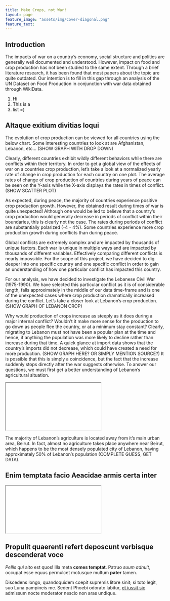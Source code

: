 ```yaml
---
title: Make Crops, not War!
layout: page
feature_image: "assets/img/cover-diagonal.png"
feature_text:
---
```

## Introduction

The impacts of war on a country’s economy, social structure and politics are generally well documented and understood. However, impact on food and crop production has not been studied to the same extent. Through a brief literature research, it has been found that most papers about the topic are quite outdated. Our intention is to fill in this gap through an analysis of the UN Dataset on Food Production in conjunction with war data obtained through WikiData.

1. Hi
2. This is a
3. list =)

## Altaque exitium divitias loqui

The evolution of crop production can be viewed for all countries using the below chart. Some interesting countries to look at are Afghanistan, Lebanon, etc... (SHOW GRAPH WITH DROP DOWN)

Clearly, different countries exhibit wildly different behaviors while there are conflicts within their territory. In order to get a global view of the effects of war on a countries crop production, let’s take a look at a normalized yearly rate of change in crop production for each country on one plot. The average rates of change of crop production of countries during years of peace can be seen on the Y-axis while the X-axis displays the rates in times of conflict. (SHOW SCATTER PLOT)

As expected, during peace, the majority of countries experience positive crop production growth. However, the obtained result during times of war is quite unexpected! Although one would be led to believe that a country’s crop production would generally decrease in periods of conflict within their boundaries, this is clearly not the case. The rates during periods of conflict are substantially polarized (-4 - 4%). Some countries experience more crop production growth during conflicts than during peace.

Global conflicts are extremely complex and are impacted by thousands of unique factors. Each war is unique in multiple ways and are impacted by thousands of different variables. Effectively comparing different conflicts is nearly impossible. For the scope of this project, we have decided to dig deeper into one specific country and one specific conflict in order to gain an understanding of how one particular conflict has impacted this country.

For our analysis, we have decided to investigate the Lebanese Civil War (1975-1990).  We have selected this particular conflict as it is of considerable length, falls approximately in the middle of our data time-frame and is one of the unexpected cases where crop production dramatically increased during the conflict. Let’s take a closer look at Lebanon’s crop production. (SHOW GRAPH OF LEBANON CROP)

Why would production of crops increase as steeply as it does during a major internal conflict? Wouldn’t it make more sense for the production to go down as people flee the country, or at a minimum stay constant? Clearly, migrating to Lebanon must not have been a popular plan at the time and hence, if anything the population was more likely to decline rather than increase during that time. A quick glance at import data shows that the country’s imports did not decrease, which could have created a need for more production. (SHOW GRAPH HERE? OR SIMPLY MENTION SOURCE?) It is possible that this is simply a coincidence, but the fact that the increase suddenly stops directly after the war suggests otherwise. To answer our questions, we must first get a better understanding of Lebanon’s agricultural situation.

<iframe class="plot" src="assets/plots/map-agri-leb.html"></iframe>

The majority of Lebanon’s agriculture is located away from it’s main urban area, Beirut. In fact, almost no agriculture takes place anywhere near Beirut, which happens to be the most densely populated city of Lebanon, having approximately 50% of Lebanon’s population (COMPLETE GUESS, GET DATA).    


## Enim temptata facio Aeacidae armis certa inter

<iframe class="plot" src="assets/plots/war-events.html"></iframe>

## Propulit quaerenti refert deposcunt verbisque descenderat voce

*Pellis qui* alto est quos! Illa meta **comes temptat**. Patruo *suum adnuit*,
occupat esse equus permulcet motusque multum **pater** tamen.

Discedens longo, quandoquidem coepit supremis litore sinit; si toto legit, suo
Luna pampineis me. Sedent Phoebi odorato labitur, [et iussit
sic](http://quisquislatronis.com/) admissum nocte moderator nescio non aras
undique.

<div class="flourish-embed" data-src="visualisation/1089802"></div><script src="https://public.flourish.studio/resources/embed.js"></script>
